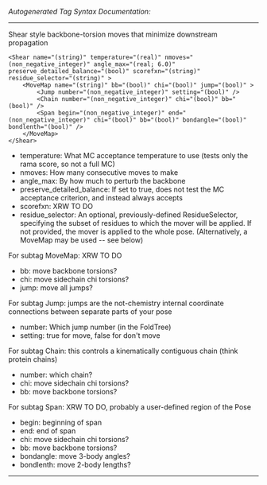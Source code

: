 _Autogenerated Tag Syntax Documentation:_

---
Shear style backbone-torsion moves that minimize downstream propagation

```
<Shear name="(string)" temperature="(real)" nmoves="(non_negative_integer)" angle_max="(real; 6.0)" preserve_detailed_balance="(bool)" scorefxn="(string)" residue_selector="(string)" >
    <MoveMap name="(string)" bb="(bool)" chi="(bool)" jump="(bool)" >
        <Jump number="(non_negative_integer)" setting="(bool)" />
        <Chain number="(non_negative_integer)" chi="(bool)" bb="(bool)" />
        <Span begin="(non_negative_integer)" end="(non_negative_integer)" chi="(bool)" bb="(bool)" bondangle="(bool)" bondlenth="(bool)" />
    </MoveMap>
</Shear>
```

-   temperature: What MC acceptance temperature to use (tests only the rama score, so not a full MC)
-   nmoves: How many consecutive moves to make
-   angle_max: By how much to perturb the backbone
-   preserve_detailed_balance: If set to true, does not test the MC acceptance criterion, and instead always accepts
-   scorefxn: XRW TO DO
-   residue_selector: An optional, previously-defined ResidueSelector, specifying the subset of residues to which the mover will be applied. If not provided, the mover is applied to the whole pose. (Alternatively, a MoveMap may be used -- see below)


For subtag MoveMap: XRW TO DO

-   bb: move backbone torsions?
-   chi: move sidechain chi torsions?
-   jump: move all jumps?


For subtag Jump: jumps are the not-chemistry internal coordinate connections between separate parts of your pose

-   number: Which jump number (in the FoldTree)
-   setting: true for move, false for don't move

For subtag Chain: this controls a kinematically contiguous chain (think protein chains)

-   number: which chain?
-   chi: move sidechain chi torsions?
-   bb: move backbone torsions?

For subtag Span: XRW TO DO, probably a user-defined region of the Pose

-   begin: beginning of span
-   end: end of span
-   chi: move sidechain chi torsions?
-   bb: move backbone torsions?
-   bondangle: move 3-body angles?
-   bondlenth: move 2-body lengths?

---
